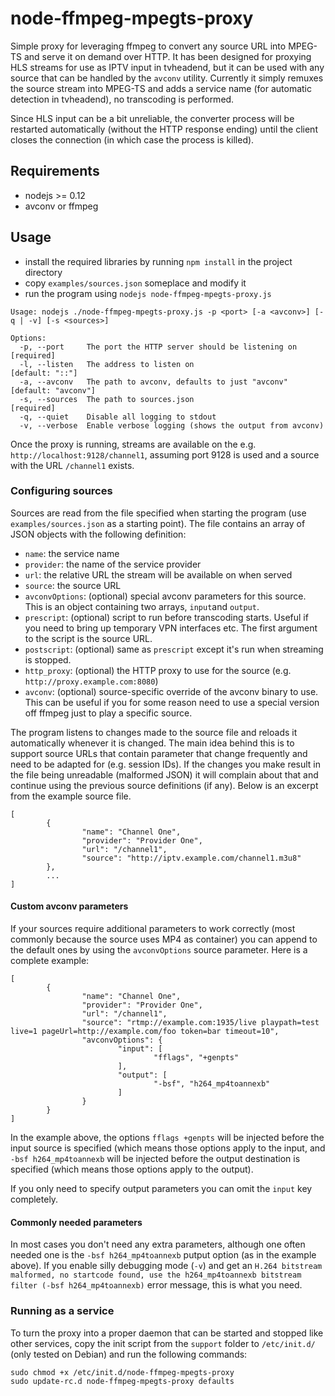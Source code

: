 node-ffmpeg-mpegts-proxy
========================

Simple proxy for leveraging ffmpeg to convert any source URL into MPEG-TS and serve it on demand over HTTP. It has been designed for proxying HLS streams for use as IPTV input in tvheadend, but it can be used with any source that can be handled by the `avconv` utility. Currently it simply remuxes the source stream into MPEG-TS and adds a service name (for automatic detection in tvheadend), no transcoding is performed.

Since HLS input can be a bit unreliable, the converter process will be restarted automatically (without the HTTP response ending) until the client closes the connection (in which case the process is killed).

## Requirements

* nodejs >= 0.12
* avconv or ffmpeg

## Usage

* install the required libraries by running `npm install` in the project directory
* copy `examples/sources.json` someplace and modify it
* run the program using `nodejs node-ffmpeg-mpegts-proxy.js`

```
Usage: nodejs ./node-ffmpeg-mpegts-proxy.js -p <port> [-a <avconv>] [-q | -v] [-s <sources>]

Options:
  -p, --port     The port the HTTP server should be listening on            [required]
  -l, --listen   The address to listen on                                   [default: "::"]
  -a, --avconv   The path to avconv, defaults to just "avconv"              [default: "avconv"]
  -s, --sources  The path to sources.json                                   [required]
  -q, --quiet    Disable all logging to stdout
  -v, --verbose  Enable verbose logging (shows the output from avconv)
```

Once the proxy is running, streams are available on the e.g. `http://localhost:9128/channel1`, assuming port 9128 is used and a source with the URL `/channel1` exists.

### Configuring sources

Sources are read from the file specified when starting the program (use `examples/sources.json` as a starting point). The file contains an array of JSON objects with the following definition:

* `name`: the service name
* `provider`: the name of the service provider
* `url`: the relative URL the stream will be available on when served
* `source`: the source URL
* `avconvOptions`: (optional) special avconv parameters for this source. This is an object containing two arrays, `input`and `output`.
* `prescript`: (optional) script to run before transcoding starts. Useful if you need to bring up temporary VPN interfaces etc. The first argument to the script is the source URL.
* `postscript`: (optional) same as `prescript` except it's run when streaming is stopped.
* `http_proxy`: (optional) the HTTP proxy to use for the source (e.g. `http://proxy.example.com:8080`)
* `avconv`: (optional) source-specific override of the avconv binary to use. This can be useful if you for some reason need to use a special version off ffmpeg just to play a specific source.

The program listens to changes made to the source file and reloads it automatically whenever it is changed. The main idea behind this is to support source URLs that contain parameter that change frequently and need to be adapted for (e.g. session IDs). If the changes you make result in the file being unreadable (malformed JSON) it will complain about that and continue using the previous source definitions (if any). Below is an excerpt from the example source file.

```
[
        {
                "name": "Channel One",
                "provider": "Provider One",
                "url": "/channel1",
                "source": "http://iptv.example.com/channel1.m3u8"
        },
        ...
]
```

#### Custom avconv parameters

If your sources require additional parameters to work correctly (most commonly because the source uses MP4 as container) you can append to the default ones by using the `avconvOptions` source parameter. Here is a complete example:

```
[
        {
                "name": "Channel One",
                "provider": "Provider One",
                "url": "/channel1",
                "source": "rtmp://example.com:1935/live playpath=test live=1 pageUrl=http://example.com/foo token=bar timeout=10",
                "avconvOptions": {
                        "input": [
                                "fflags", "+genpts"
                        ],
                        "output": [
                                "-bsf", "h264_mp4toannexb"
                        ]
                }
        }
]
```

In the example above, the options `fflags +genpts` will be injected before the input source is specified (which means those options apply to the input, and `-bsf h264_mp4toannexb` will be injected before the output destination is specified (which means those options apply to the output).

If you only need to specify output parameters you can omit the `input` key completely.

#### Commonly needed parameters

In most cases you don't need any extra parameters, although one often needed one is the `-bsf h264_mp4toannexb` putput option (as in the example above). If you enable silly debugging mode (`-v`) and get an `H.264 bitstream malformed, no startcode found, use the h264_mp4toannexb bitstream filter (-bsf h264_mp4toannexb)` error message, this is what you need.

### Running as a service

To turn the proxy into a proper daemon that can be started and stopped like other services, copy the init script from the `support` folder to `/etc/init.d/` (only tested on Debian) and run the following commands:

```
sudo chmod +x /etc/init.d/node-ffmpeg-mpegts-proxy
sudo update-rc.d node-ffmpeg-mpegts-proxy defaults
```
